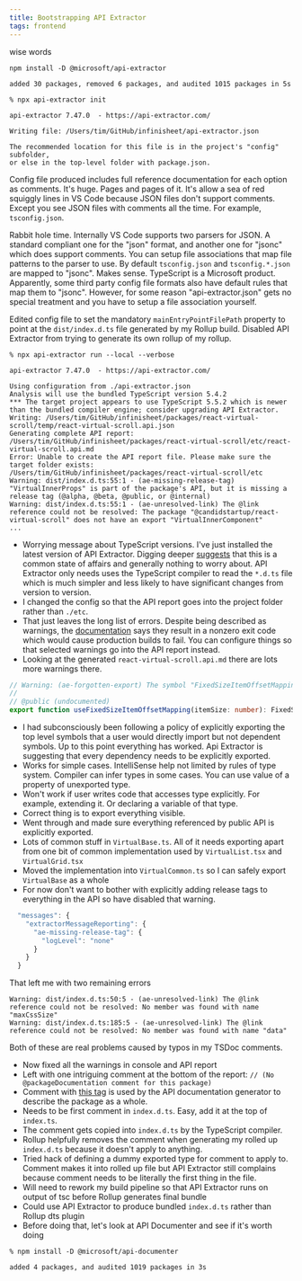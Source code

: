 ```yaml
---
title: Bootstrapping API Extractor
tags: frontend
---
```


wise words

```
npm install -D @microsoft/api-extractor

added 30 packages, removed 6 packages, and audited 1015 packages in 5s
```

```
% npx api-extractor init

api-extractor 7.47.0  - https://api-extractor.com/

Writing file: /Users/tim/GitHub/infinisheet/api-extractor.json

The recommended location for this file is in the project's "config" subfolder,
or else in the top-level folder with package.json.
```

Config file produced includes full reference documentation for each option as comments. It's huge. Pages and pages of it. It's allow a sea of red squiggly lines in VS Code because JSON files don't support comments. Except you see JSON files with comments all the time. For example, `tsconfig.json`. 

Rabbit hole time. Internally VS Code supports two parsers for JSON. A standard compliant one for the "json" format, and another one for "jsonc" which does support comments. You can setup file associations that map file patterns to the parser to use. By default `tsconfig.json` and `tsconfig.*.json` are mapped to "jsonc". Makes sense. TypeScript is a Microsoft product. Apparently, some third party config file formats also have default rules that map them to "jsonc". However, for some reason "api-extractor.json" gets no special treatment and you have to setup a file association yourself. 

Edited config file to set the mandatory `mainEntryPointFilePath` property to point at the `dist/index.d.ts` file generated by my Rollup build. Disabled API Extractor from trying to generate its own rollup of my rollup.

```
% npx api-extractor run --local --verbose

api-extractor 7.47.0  - https://api-extractor.com/

Using configuration from ./api-extractor.json
Analysis will use the bundled TypeScript version 5.4.2
*** The target project appears to use TypeScript 5.5.2 which is newer than the bundled compiler engine; consider upgrading API Extractor.
Writing: /Users/tim/GitHub/infinisheet/packages/react-virtual-scroll/temp/react-virtual-scroll.api.json
Generating complete API report: /Users/tim/GitHub/infinisheet/packages/react-virtual-scroll/etc/react-virtual-scroll.api.md
Error: Unable to create the API report file. Please make sure the target folder exists:
/Users/tim/GitHub/infinisheet/packages/react-virtual-scroll/etc
Warning: dist/index.d.ts:55:1 - (ae-missing-release-tag) "VirtualInnerProps" is part of the package's API, but it is missing a release tag (@alpha, @beta, @public, or @internal)
Warning: dist/index.d.ts:55:1 - (ae-unresolved-link) The @link reference could not be resolved: The package "@candidstartup/react-virtual-scroll" does not have an export "VirtualInnerComponent"
...
```

* Worrying message about TypeScript versions. I've just installed the latest version of API Extractor. Digging deeper [suggests](https://github.com/microsoft/rushstack/issues/4404) that this is a common state of affairs and generally nothing to worry about. API Extractor only needs uses the TypeScript compiler to read the `*.d.ts` file which is much simpler and less likely to have significant changes from version to version.
* I changed the config so that the API report goes into the project folder rather than `./etc`. 
* That just leaves the long list of errors. Despite being described as warnings, the [documentation](https://api-extractor.com/pages/setup/configure_api_report/) says they result in a nonzero exit code which would cause production builds to fail. You can configure things so that selected warnings go into the API report instead. 
* Looking at the generated `react-virtual-scroll.api.md` there are lots more warnings there. 

```ts
// Warning: (ae-forgotten-export) The symbol "FixedSizeItemOffsetMapping" needs to be exported by the entry point index.d.ts
//
// @public (undocumented)
export function useFixedSizeItemOffsetMapping(itemSize: number): FixedSizeItemOffsetMapping;
```

* I had subconsciously been following a policy of explicitly exporting the top level symbols that a user would directly import but not dependent symbols. Up to this point everything has worked. Api Extractor is suggesting that every dependency needs to be explicitly exported. 
* Works for simple cases. IntelliSense help not limited by rules of type system. Compiler can infer types in some cases. You can use value of a property of unexported type. 
* Won't work if user writes code that accesses type explicitly. For example, extending it. Or declaring a variable of that type. 
* Correct thing is to export everything visible.
* Went through and made sure everything referenced by public API is explicitly exported.
* Lots of common stuff in `VirtualBase.ts`. All of it needs exporting apart from one bit of common implementation used by `VirtualList.tsx` and `VirtualGrid.tsx`
* Moved the implementation into `VirtualCommon.ts` so I can safely export `VirtualBase` as a whole
* For now don't want to bother with explicitly adding release tags to everything in the API so have disabled that warning.

```js
  "messages": {
    "extractorMessageReporting": {
      "ae-missing-release-tag": {
        "logLevel": "none"
      }
    }
  }
```

That left me with two remaining errors

```
Warning: dist/index.d.ts:50:5 - (ae-unresolved-link) The @link reference could not be resolved: No member was found with name "maxCssSize"
Warning: dist/index.d.ts:185:5 - (ae-unresolved-link) The @link reference could not be resolved: No member was found with name "data"
```

Both of these are real problems caused by typos in my TSDoc comments. 

* Now fixed all the warnings in console and API report
* Left with one intriguing comment at the bottom of the report: `// (No @packageDocumentation comment for this package)`
* Comment with [this tag](https://api-extractor.com/pages/tsdoc/tag_packagedocumentation/) is used by the API documentation generator to describe the package as a whole.
* Needs to be first comment in `index.d.ts`. Easy, add it at the top of `index.ts`.
* The comment gets copied into `index.d.ts` by the TypeScript compiler. 
* Rollup helpfully removes the comment when generating my rolled up `index.d.ts` because it doesn't apply to anything.
* Tried hack of defining a dummy exported type for comment to apply to. Comment makes it into rolled up file but API Extractor still complains because comment needs to be literally the first thing in the file. 
* Will need to rework my build pipeline so that API Extractor runs on output of tsc before Rollup generates final bundle
* Could use API Extractor to produce bundled `index.d.ts` rather than Rollup dts plugin
* Before doing that, let's look at API Documenter and see if it's worth doing

```
% npm install -D @microsoft/api-documenter

added 4 packages, and audited 1019 packages in 3s
```

